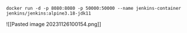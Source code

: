```
docker run -d -p 8080:8080 -p 50000:50000 --name jenkins-container jenkins/jenkins:alpine3.18-jdk11

```

![[Pasted image 20231126100154.png]]
